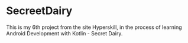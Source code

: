 # SecreetDairy
This is my 6th project from the site Hyperskill, in the process of learning Android Development with Kotlin - Secret Dairy.
